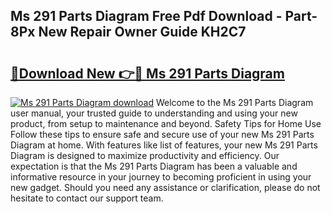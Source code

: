 ## Ms 291 Parts Diagram Free Pdf Download - Part-8Px New Repair Owner Guide KH2C7

# <h2><a href="http://dfs6z0j.blite.top/?on=Ms+291+Parts+Diagram">🔗Download New 👉🔴 Ms 291 Parts Diagram</a></h2>

[![Ms 291 Parts Diagram download](https://i.imgur.com/lujVjoI.png)](http://dfs6z0j.blite.top/?on=Ms+291+Parts+Diagram)
Welcome to the Ms 291 Parts Diagram user manual, your trusted guide to understanding and using your new product, from setup to maintenance and beyond. Safety Tips for Home Use Follow these tips to ensure safe and secure use of your new Ms 291 Parts Diagram at home. With features like list of features, your new Ms 291 Parts Diagram is designed to maximize productivity and efficiency. Our expectation is that the Ms 291 Parts Diagram has been a valuable and informative resource in your journey to becoming proficient in using your new gadget. Should you need any assistance or clarification, please do not hesitate to contact our support team.
